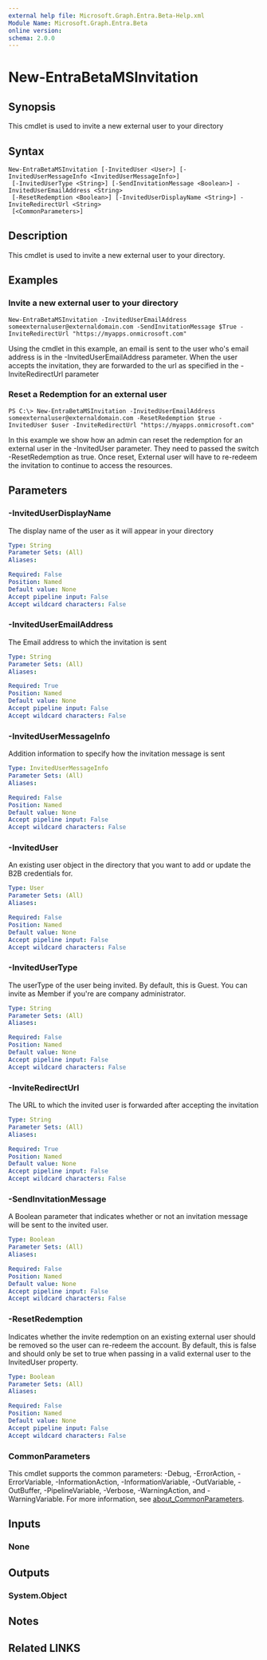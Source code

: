 ```yaml
---
external help file: Microsoft.Graph.Entra.Beta-Help.xml
Module Name: Microsoft.Graph.Entra.Beta
online version:
schema: 2.0.0
---
```


# New-EntraBetaMSInvitation

## Synopsis
This cmdlet is used to invite a new external user to your directory

## Syntax

```
New-EntraBetaMSInvitation [-InvitedUser <User>] [-InvitedUserMessageInfo <InvitedUserMessageInfo>]
 [-InvitedUserType <String>] [-SendInvitationMessage <Boolean>] -InvitedUserEmailAddress <String>
 [-ResetRedemption <Boolean>] [-InvitedUserDisplayName <String>] -InviteRedirectUrl <String>
 [<CommonParameters>]
```

## Description
This cmdlet is used to invite a new external user to your directory.

## Examples

### Invite a new external user to your directory
```
New-EntraBetaMSInvitation -InvitedUserEmailAddress someexternaluser@externaldomain.com -SendInvitationMessage $True -InviteRedirectUrl "https://myapps.onmicrosoft.com"
```

Using the cmdlet in this example, an email is sent to the user who's email address is in the -InvitedUserEmailAddress parameter.
When the user accepts the invitation, they are forwarded to the url as specified in the -InviteRedirectUrl parameter

### Reset a Redemption for an external user
```
PS C:\> New-EntraBetaMSInvitation -InvitedUserEmailAddress someexternaluser@externaldomain.com -ResetRedemption $true -InvitedUser $user -InviteRedirectUrl "https://myapps.onmicrosoft.com"
```

In this example we show how an admin can reset the redemption for an external user in the -InvitedUser parameter.
They need to passed the switch -ResetRedemption as true.
Once reset, External user will have to re-redeem the invitation to continue to access the resources.

## Parameters

### -InvitedUserDisplayName
The display name of the user as it will appear in your directory

```yaml
Type: String
Parameter Sets: (All)
Aliases:

Required: False
Position: Named
Default value: None
Accept pipeline input: False
Accept wildcard characters: False
```

### -InvitedUserEmailAddress
The Email address to which the invitation is sent

```yaml
Type: String
Parameter Sets: (All)
Aliases:

Required: True
Position: Named
Default value: None
Accept pipeline input: False
Accept wildcard characters: False
```

### -InvitedUserMessageInfo
Addition information to specify how the invitation message is sent

```yaml
Type: InvitedUserMessageInfo
Parameter Sets: (All)
Aliases:

Required: False
Position: Named
Default value: None
Accept pipeline input: False
Accept wildcard characters: False
```

### -InvitedUser
An existing user object in the directory that you want to add or update the B2B credentials for.

```yaml
Type: User
Parameter Sets: (All)
Aliases:

Required: False
Position: Named
Default value: None
Accept pipeline input: False
Accept wildcard characters: False
```

### -InvitedUserType
The userType of the user being invited.
By default, this is Guest.
You can invite as Member if you're are company administrator.

```yaml
Type: String
Parameter Sets: (All)
Aliases:

Required: False
Position: Named
Default value: None
Accept pipeline input: False
Accept wildcard characters: False
```

### -InviteRedirectUrl
The URL to which the invited user is forwarded after accepting the invitation

```yaml
Type: String
Parameter Sets: (All)
Aliases:

Required: True
Position: Named
Default value: None
Accept pipeline input: False
Accept wildcard characters: False
```

### -SendInvitationMessage
A Boolean parameter that indicates whether or not an invitation message will be sent to the invited user.

```yaml
Type: Boolean
Parameter Sets: (All)
Aliases:

Required: False
Position: Named
Default value: None
Accept pipeline input: False
Accept wildcard characters: False
```

### -ResetRedemption
Indicates whether the invite redemption on an existing external user should be removed so the user can re-redeem the account. 
By default, this is false and should only be set to true when passing in a valid external user to the InvitedUser property.

```yaml
Type: Boolean
Parameter Sets: (All)
Aliases:

Required: False
Position: Named
Default value: None
Accept pipeline input: False
Accept wildcard characters: False
```

### CommonParameters
This cmdlet supports the common parameters: -Debug, -ErrorAction, -ErrorVariable, -InformationAction, -InformationVariable, -OutVariable, -OutBuffer, -PipelineVariable, -Verbose, -WarningAction, and -WarningVariable. For more information, see [about_CommonParameters](https://go.microsoft.com/fwlink/?LinkID=113216).

## Inputs

### None
## Outputs

### System.Object
## Notes

## Related LINKS
